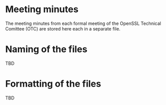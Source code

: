Meeting minutes
===============

The meeting minutes from each formal meeting of the OpenSSL Technical
Comittee (OTC) are stored here each in a separate file.

Naming of the files
===================

TBD

Formatting of the files
=======================

TBD
